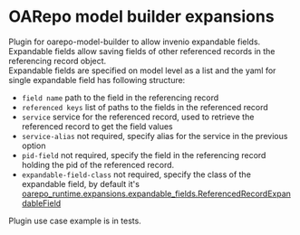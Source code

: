 # OARepo model builder expansions
Plugin for oarepo-model-builder to allow invenio expandable fields. Expandable fields allow saving fields of other referenced records in the referencing record object.
<br>
Expandable fields are specified on model level as a list and the yaml for 
single expandable field has following structure:
- `field name` path to the field in the referencing record
- `referenced keys` list of paths to the fields in the referenced record
- `service` service for the referenced record, used to retrieve the referenced 
record to get the field values
- `service-alias` not required, specify alias for the service in the previous option
- `pid-field` not required, specify the field in the referencing record holding the 
pid of the referenced record.
- `expandable-field-class` not required, specify the class of the expandable 
field, by default it's [oarepo_runtime.expansions.expandable_fields.ReferencedRecordExpandableField](https://github.com/oarepo/oarepo-runtime/blob/main/oarepo_runtime/expansions/expandable_fields.py)

Plugin use case example is in tests.